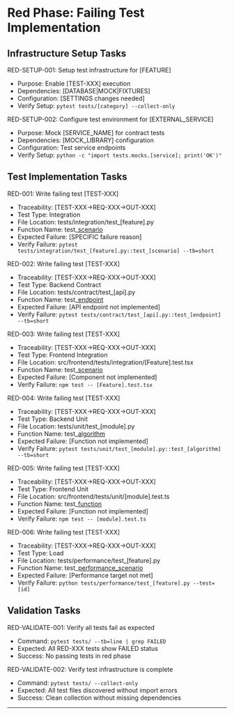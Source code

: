 # Red Phase: Failing Test Implementation

## Infrastructure Setup Tasks

RED-SETUP-001: Setup test infrastructure for [FEATURE]
- Purpose: Enable [TEST-XXX] execution
- Dependencies: [DATABASE|MOCK|FIXTURES]
- Configuration: [SETTINGS changes needed]
- Verify Setup: `pytest tests/[category] --collect-only`

RED-SETUP-002: Configure test environment for [EXTERNAL_SERVICE]
- Purpose: Mock [SERVICE_NAME] for contract tests
- Dependencies: [MOCK_LIBRARY] configuration
- Configuration: Test service endpoints
- Verify Setup: `python -c "import tests.mocks.[service]; print('OK')"`

## Test Implementation Tasks

RED-001: Write failing test [TEST-XXX]
- Traceability: [TEST-XXX→REQ-XXX→OUT-XXX]
- Test Type: Integration
- File Location: tests/integration/test_[feature].py
- Function Name: test_[scenario]()
- Expected Failure: [SPECIFIC failure reason]
- Verify Failure: `pytest tests/integration/test_[feature].py::test_[scenario] --tb=short`

RED-002: Write failing test [TEST-XXX]
- Traceability: [TEST-XXX→REQ-XXX→OUT-XXX]
- Test Type: Backend Contract
- File Location: tests/contract/test_[api].py
- Function Name: test_[endpoint]()
- Expected Failure: [API endpoint not implemented]
- Verify Failure: `pytest tests/contract/test_[api].py::test_[endpoint] --tb=short`

RED-003: Write failing test [TEST-XXX]
- Traceability: [TEST-XXX→REQ-XXX→OUT-XXX]
- Test Type: Frontend Integration
- File Location: src/frontend/tests/integration/[Feature].test.tsx
- Function Name: test_[scenario]()
- Expected Failure: [Component not implemented]
- Verify Failure: `npm test -- [Feature].test.tsx`

RED-004: Write failing test [TEST-XXX]
- Traceability: [TEST-XXX→REQ-XXX→OUT-XXX]
- Test Type: Backend Unit
- File Location: tests/unit/test_[module].py
- Function Name: test_[algorithm]()
- Expected Failure: [Function not implemented]
- Verify Failure: `pytest tests/unit/test_[module].py::test_[algorithm] --tb=short`

RED-005: Write failing test [TEST-XXX]
- Traceability: [TEST-XXX→REQ-XXX→OUT-XXX]
- Test Type: Frontend Unit
- File Location: src/frontend/tests/unit/[module].test.ts
- Function Name: test_[function]()
- Expected Failure: [Function not implemented]
- Verify Failure: `npm test -- [module].test.ts`

RED-006: Write failing test [TEST-XXX]
- Traceability: [TEST-XXX→REQ-XXX→OUT-XXX]
- Test Type: Load
- File Location: tests/performance/test_[feature].py
- Function Name: test_[performance_scenario]()
- Expected Failure: [Performance target not met]
- Verify Failure: `python tests/performance/test_[feature].py --test=[id]`

## Validation Tasks

RED-VALIDATE-001: Verify all tests fail as expected
- Command: `pytest tests/ --tb=line | grep FAILED`
- Expected: All RED-XXX tests show FAILED status
- Success: No passing tests in red phase

RED-VALIDATE-002: Verify test infrastructure is complete
- Command: `pytest tests/ --collect-only`
- Expected: All test files discovered without import errors
- Success: Clean collection without missing dependencies

---
<!--
Layer: 3A
Type: red-phase
Input: requirements.md, test-cases.md
Dependencies: architecture-boundaries-v3.md
-->